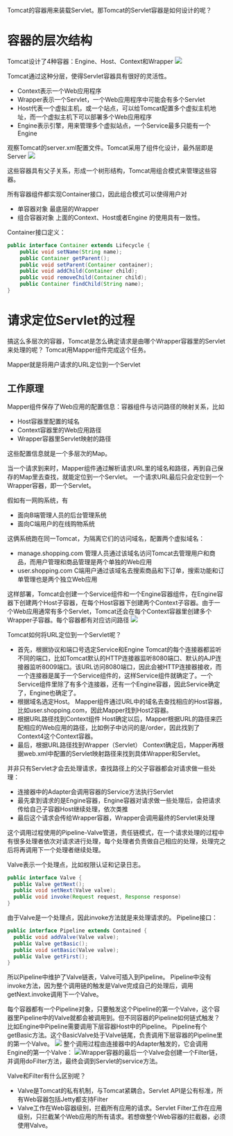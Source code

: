 Tomcat的容器用来装载Servlet。那Tomcat的Servlet容器是如何设计的呢？

# 容器的层次结构
Tomcat设计了4种容器：Engine、Host、Context和Wrapper
![](https://img-blog.csdnimg.cn/2021071923583247.png?x-oss-process=image/watermark,type_ZmFuZ3poZW5naGVpdGk,shadow_10,text_SmF2YUVkZ2U=,size_16,color_FFFFFF,t_70)

Tomcat通过这种分层，使得Servlet容器具有很好的灵活性。
- Context表示一个Web应用程序
- Wrapper表示一个Servlet，一个Web应用程序中可能会有多个Servlet
- Host代表一个虚拟主机，或一个站点，可以给Tomcat配置多个虚拟主机地址，而一个虚拟主机下可以部署多个Web应用程序
- Engine表示引擎，用来管理多个虚拟站点，一个Service最多只能有一个Engine

观察Tomcat的server.xml配置文件。Tomcat采用了组件化设计，最外层即是Server
![](https://img-blog.csdnimg.cn/20210719235935386.png?x-oss-process=image/watermark,type_ZmFuZ3poZW5naGVpdGk,shadow_10,text_SmF2YUVkZ2U=,size_16,color_FFFFFF,t_70)

这些容器具有父子关系，形成一个树形结构，Tomcat用组合模式来管理这些容器。

所有容器组件都实现Container接口，因此组合模式可以使得用户对
- 单容器对象
最底层的Wrapper
- 组合容器对象
上面的Context、Host或者Engine
的使用具有一致性。

Container接口定义：

```java
public interface Container extends Lifecycle {
    public void setName(String name);
    public Container getParent();
    public void setParent(Container container);
    public void addChild(Container child);
    public void removeChild(Container child);
    public Container findChild(String name);
}
```

# 请求定位Servlet的过程
搞这么多层次的容器，Tomcat是怎么确定请求是由哪个Wrapper容器里的Servlet来处理的呢？
Tomcat用Mapper组件完成这个任务。

Mapper就是将用户请求的URL定位到一个Servlet
## 工作原理
Mapper组件保存了Web应用的配置信息：容器组件与访问路径的映射关系，比如
- Host容器里配置的域名
- Context容器里的Web应用路径
- Wrapper容器里Servlet映射的路径

这些配置信息就是一个多层次的Map。

当一个请求到来时，Mapper组件通过解析请求URL里的域名和路径，再到自己保存的Map里去查找，就能定位到一个Servlet。
一个请求URL最后只会定位到一个Wrapper容器，即一个Servlet。

假如有一网购系统，有
- 面向B端管理人员的后台管理系统
- 面向C端用户的在线购物系统

这俩系统跑在同一Tomcat，为隔离它们的访问域名，配置两个虚拟域名：
- manage.shopping.com
管理人员通过该域名访问Tomcat去管理用户和商品，而用户管理和商品管理是两个单独的Web应用
- user.shopping.com
C端用户通过该域名去搜索商品和下订单，搜索功能和订单管理也是两个独立Web应用

这样部署，Tomcat会创建一个Service组件和一个Engine容器组件，在Engine容器下创建两个Host子容器，在每个Host容器下创建两个Context子容器。由于一个Web应用通常有多个Servlet，Tomcat还会在每个Context容器里创建多个Wrapper子容器。每个容器都有对应访问路径
![](https://img-blog.csdnimg.cn/20210720111550336.png?x-oss-process=image/watermark,type_ZmFuZ3poZW5naGVpdGk,shadow_10,text_SmF2YUVkZ2U=,size_16,color_FFFFFF,t_70)

Tomcat如何将URL定位到一个Servlet呢？
- 首先，根据协议和端口号选定Service和Engine
Tomcat的每个连接器都监听不同的端口，比如Tomcat默认的HTTP连接器监听8080端口、默认的AJP连接器监听8009端口。该URL访问8080端口，因此会被HTTP连接器接收，而一个连接器是属于一个Service组件的，这样Service组件就确定了。一个Service组件里除了有多个连接器，还有一个Engine容器，因此Service确定了，Engine也确定了。
- 根据域名选定Host。
Mapper组件通过URL中的域名去查找相应的Host容器，比如user.shopping.com，因此Mapper找到Host2容器。
- 根据URL路径找到Context组件
Host确定以后，Mapper根据URL的路径来匹配相应的Web应用的路径，比如例子中访问的是/order，因此找到了Context4这个Context容器。
- 最后，根据URL路径找到Wrapper（Servlet）
Context确定后，Mapper再根据web.xml中配置的Servlet映射路径来找到具体Wrapper和Servlet。

并非只有Servlet才会去处理请求，查找路径上的父子容器都会对请求做一些处理：
- 连接器中的Adapter会调用容器的Service方法执行Servlet
- 最先拿到请求的是Engine容器，Engine容器对请求做一些处理后，会把请求传给自己子容器Host继续处理，依次类推
- 最后这个请求会传给Wrapper容器，Wrapper会调用最终的Servlet来处理

这个调用过程使用的Pipeline-Valve管道，责任链模式，在一个请求处理的过程中有很多处理者依次对请求进行处理，每个处理者负责做自己相应的处理，处理完之后将再调用下一个处理者继续处理。

Valve表示一个处理点，比如权限认证和记录日志。
```java
public interface Valve {
  public Valve getNext();
  public void setNext(Valve valve);
  public void invoke(Request request, Response response)
}
```
由于Valve是一个处理点，因此invoke方法就是来处理请求的。
Pipeline接口：
```java
public interface Pipeline extends Contained {
  public void addValve(Valve valve);
  public Valve getBasic();
  public void setBasic(Valve valve);
  public Valve getFirst();
}
```
所以Pipeline中维护了Valve链表，Valve可插入到Pipeline。
Pipeline中没有invoke方法，因为整个调用链的触发是Valve完成自己的处理后，调用getNext.invoke调用下一个Valve。

每个容器都有一个Pipeline对象，只要触发这个Pipeline的第一个Valve，这个容器里Pipeline中的Valve就都会被调用到。但不同容器的Pipeline如何链式触发？
比如Engine中Pipeline需要调用下层容器Host中的Pipeline。
Pipeline有个getBasic方法。这个BasicValve处于Valve链尾，负责调用下层容器的Pipeline里的第一个Valve。
![](https://img-blog.csdnimg.cn/20210720135942222.png?x-oss-process=image/watermark,type_ZmFuZ3poZW5naGVpdGk,shadow_10,text_SmF2YUVkZ2U=,size_16,color_FFFFFF,t_70)
整个调用过程由连接器中的Adapter触发的，它会调用Engine的第一个Valve：
![](https://img-blog.csdnimg.cn/20210720141234571.png?x-oss-process=image/watermark,type_ZmFuZ3poZW5naGVpdGk,shadow_10,text_SmF2YUVkZ2U=,size_16,color_FFFFFF,t_70)Wrapper容器的最后一个Valve会创建一个Filter链，并调用doFilter方法，最终会调到Servlet的service方法。

Valve和Filter有什么区别呢？
- Valve是Tomcat的私有机制，与Tomcat紧耦合。Servlet API是公有标准，所有Web容器包括Jetty都支持Filter
- Valve工作在Web容器级别，拦截所有应用的请求。Servlet Filter工作在应用级别，只拦截某个Web应用的所有请求。若想做整个Web容器的拦截器，必须使用Valve。